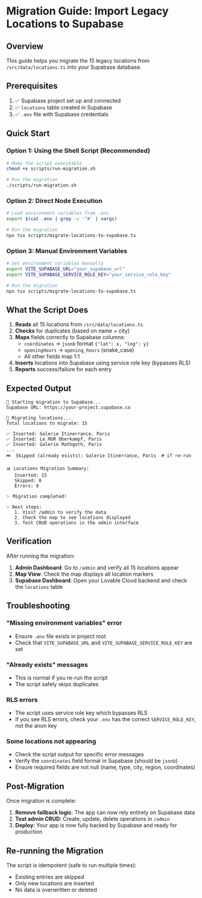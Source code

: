 # Migration Guide: Import Legacy Locations to Supabase

## Overview
This guide helps you migrate the 15 legacy locations from `/src/data/locations.ts` into your Supabase database.

## Prerequisites
1. ✅ Supabase project set up and connected
2. ✅ `locations` table created in Supabase
3. ✅ `.env` file with Supabase credentials

## Quick Start

### Option 1: Using the Shell Script (Recommended)
```bash
# Make the script executable
chmod +x scripts/run-migration.sh

# Run the migration
./scripts/run-migration.sh
```

### Option 2: Direct Node Execution
```bash
# Load environment variables from .env
export $(cat .env | grep -v '^#' | xargs)

# Run the migration
npx tsx scripts/migrate-locations-to-supabase.ts
```

### Option 3: Manual Environment Variables
```bash
# Set environment variables manually
export VITE_SUPABASE_URL="your_supabase_url"
export VITE_SUPABASE_SERVICE_ROLE_KEY="your_service_role_key"

# Run the migration
npx tsx scripts/migrate-locations-to-supabase.ts
```

## What the Script Does

1. **Reads** all 15 locations from `/src/data/locations.ts`
2. **Checks** for duplicates (based on name + city)
3. **Maps** fields correctly to Supabase columns:
   - `coordinates` → `jsonb` format `{"lat": x, "lng": y}`
   - `openingHours` → `opening_hours` (snake_case)
   - All other fields map 1:1
4. **Inserts** locations into Supabase using service role key (bypasses RLS)
5. **Reports** success/failure for each entry

## Expected Output

```
🚀 Starting migration to Supabase...
Supabase URL: https://your-project.supabase.co

📍 Migrating locations...
Total locations to migrate: 15

✅ Inserted: Galerie Itinerrance, Paris
✅ Inserted: Le MUR Oberkampf, Paris
✅ Inserted: Galerie Mathgoth, Paris
...
⏭️  Skipped (already exists): Galerie Itinerrance, Paris  # if re-run

📊 Locations Migration Summary:
   Inserted: 15
   Skipped: 0
   Errors: 0

✨ Migration completed!

💡 Next steps:
   1. Visit /admin to verify the data
   2. Check the map to see locations displayed
   3. Test CRUD operations in the admin interface
```

## Verification

After running the migration:

1. **Admin Dashboard**: Go to `/admin` and verify all 15 locations appear
2. **Map View**: Check the map displays all location markers
3. **Supabase Dashboard**: Open your Lovable Cloud backend and check the `locations` table

## Troubleshooting

### "Missing environment variables" error
- Ensure `.env` file exists in project root
- Check that `VITE_SUPABASE_URL` and `VITE_SUPABASE_SERVICE_ROLE_KEY` are set

### "Already exists" messages
- This is normal if you re-run the script
- The script safely skips duplicates

### RLS errors
- The script uses service role key which bypasses RLS
- If you see RLS errors, check your `.env` has the correct `SERVICE_ROLE_KEY`, not the anon key

### Some locations not appearing
- Check the script output for specific error messages
- Verify the `coordinates` field format in Supabase (should be `jsonb`)
- Ensure required fields are not null (name, type, city, region, coordinates)

## Post-Migration

Once migration is complete:

1. **Remove fallback logic**: The app can now rely entirely on Supabase data
2. **Test admin CRUD**: Create, update, delete operations in `/admin`
3. **Deploy**: Your app is now fully backed by Supabase and ready for production

## Re-running the Migration

The script is idempotent (safe to run multiple times):
- Existing entries are skipped
- Only new locations are inserted
- No data is overwritten or deleted
